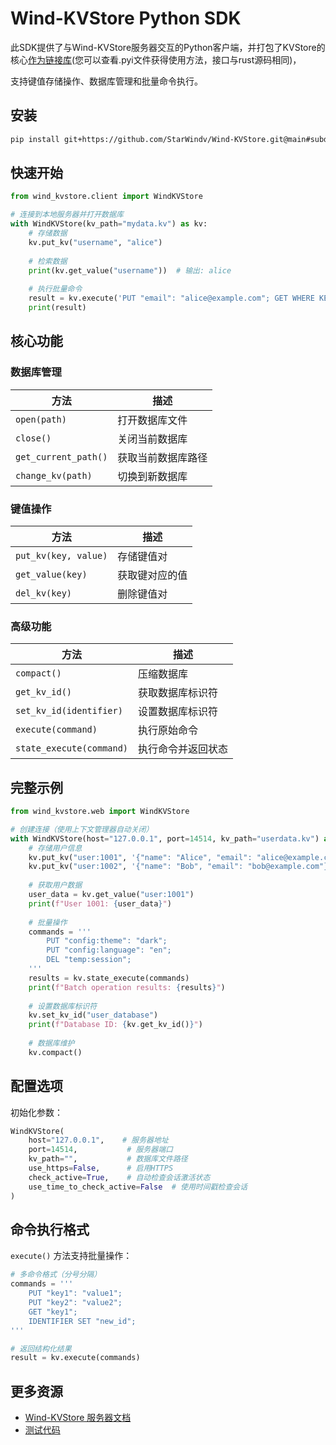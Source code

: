 # Wind-KVStore Python SDK

此SDK提供了与Wind-KVStore服务器交互的Python客户端，并打包了KVStore的核心[作为链接库](https://github.com/StarWindv/Wind-KVStore/blob/main/sdk/python/src/wind_kvstore/wind_kvcore.pyi)(您可以查看.pyi文件获得使用方法，接口与rust源码相同)，

支持键值存储操作、数据库管理和批量命令执行。

## 安装

```bash
pip install git+https://github.com/StarWindv/Wind-KVStore.git@main#subdirectory=sdk/python
```

## 快速开始

```python
from wind_kvstore.client import WindKVStore

# 连接到本地服务器并打开数据库
with WindKVStore(kv_path="mydata.kv") as kv:
    # 存储数据
    kv.put_kv("username", "alice")
    
    # 检索数据
    print(kv.get_value("username"))  # 输出: alice
    
    # 执行批量命令
    result = kv.execute('PUT "email": "alice@example.com"; GET WHERE KEY="email"')
    print(result)
```

## 核心功能

### 数据库管理
| 方法                   | 描述        |
|----------------------|-----------|
| `open(path)`         | 打开数据库文件   |
| `close()`            | 关闭当前数据库   |
| `get_current_path()` | 获取当前数据库路径 |
| `change_kv(path)`    | 切换到新数据库   |

### 键值操作
| 方法                   | 描述      |
|----------------------|---------|
| `put_kv(key, value)` | 存储键值对   |
| `get_value(key)`     | 获取键对应的值 |
| `del_kv(key)`        | 删除键值对   |

### 高级功能
| 方法                       | 描述        |
|--------------------------|-----------|
| `compact()`              | 压缩数据库     |
| `get_kv_id()`            | 获取数据库标识符  |
| `set_kv_id(identifier)`  | 设置数据库标识符  |
| `execute(command)`       | 执行原始命令    |
| `state_execute(command)` | 执行命令并返回状态 |

## 完整示例

```python
from wind_kvstore.web import WindKVStore

# 创建连接（使用上下文管理器自动关闭）
with WindKVStore(host="127.0.0.1", port=14514, kv_path="userdata.kv") as kv:
    # 存储用户信息
    kv.put_kv("user:1001", '{"name": "Alice", "email": "alice@example.com"}')
    kv.put_kv("user:1002", '{"name": "Bob", "email": "bob@example.com"}')
    
    # 获取用户数据
    user_data = kv.get_value("user:1001")
    print(f"User 1001: {user_data}")
    
    # 批量操作
    commands = '''
        PUT "config:theme": "dark";
        PUT "config:language": "en";
        DEL "temp:session";
    '''
    results = kv.state_execute(commands)
    print(f"Batch operation results: {results}")
    
    # 设置数据库标识符
    kv.set_kv_id("user_database")
    print(f"Database ID: {kv.get_kv_id()}")
    
    # 数据库维护
    kv.compact()
```

## 配置选项

初始化参数：
```python
WindKVStore(
    host="127.0.0.1",    # 服务器地址
    port=14514,           # 服务器端口
    kv_path="",           # 数据库文件路径
    use_https=False,      # 启用HTTPS
    check_active=True,    # 自动检查会话激活状态
    use_time_to_check_active=False  # 使用时间戳检查会话
)
```

## 命令执行格式

`execute()` 方法支持批量操作：
```python
# 多命令格式（分号分隔）
commands = '''
    PUT "key1": "value1";
    PUT "key2": "value2";
    GET "key1";
    IDENTIFIER SET "new_id";
'''

# 返回结构化结果
result = kv.execute(commands)
```

## 更多资源

- [Wind-KVStore 服务器文档](https://github.com/StarWindv/Wind-KVStore/blob/main/doc/readme_server_cn.md)
- [测试代码](https://github.com/StarWindv/Wind-KVStore/tree/main/sdk/test/python/test.py)
